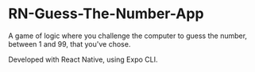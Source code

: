 
# RN-Guess-The-Number-App

A game of logic where you challenge the computer to guess the number, between 1 and 99, that you've chose.

Developed with React Native, using Expo CLI.
